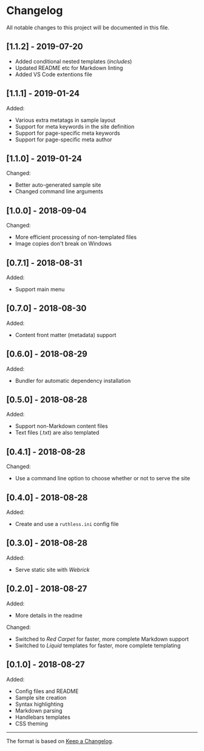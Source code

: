 # Changelog

All notable changes to this project will be documented in this file.

## [1.1.2] - 2019-07-20

- Added conditional nested templates (*includes*)
- Updated README etc for Markdown linting
- Added VS Code extentions file

## [1.1.1] - 2019-01-24

Added:

- Various extra metatags in sample layout
- Support for meta keywords in the site definition
- Support for page-specific meta keywords
- Support for page-specific meta author

## [1.1.0] - 2019-01-24

Changed:

- Better auto-generated sample site
- Changed command line arguments

## [1.0.0] - 2018-09-04

Changed:

- More efficient processing of non-templated files
- Image copies don't break on Windows

## [0.7.1] - 2018-08-31

Added:

- Support main menu

## [0.7.0] - 2018-08-30

Added:

- Content front matter (metadata) support

## [0.6.0] - 2018-08-29

Added:

- Bundler for automatic dependency installation

## [0.5.0] - 2018-08-28

Added:

- Support non-Markdown content files
- Text files (.txt) are also templated

## [0.4.1] - 2018-08-28

Changed:

- Use a command line option to choose whether or not to serve the site

## [0.4.0] - 2018-08-28

Added:

- Create and use a ```ruthless.ini``` config file

## [0.3.0] - 2018-08-28

Added:

- Serve static site with *Webrick*

## [0.2.0] - 2018-08-27

Added:

- More details in the readme

Changed:

- Switched to *Red Carpet* for faster, more complete Markdown support
- Switched to *Liquid* templates for faster, more complete templating

## [0.1.0] - 2018-08-27

Added:

- Config files and README
- Sample site creation
- Syntax highlighting
- Markdown parsing
- Handlebars templates
- CSS theming

---

The format is based on [Keep a Changelog](http://keepachangelog.com/en/1.0.0/).
